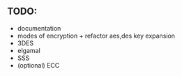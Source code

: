 ## TODO:
- documentation
- modes of encryption + refactor aes,des key expansion
- 3DES
- elgamal
- SSS
- (optional) ECC

